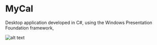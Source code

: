 # MyCal
Desktop application developed in C#, using the Windows Presentation Foundation framework,

![alt text](https://github.com/biancabucur/mycal/blob/master/screenshot.PNG)
